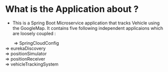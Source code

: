 # What is the Application about ? </br>
- This is a Spring Boot Microservice application that tracks Vehicle using the GoogleMap. It contains five following independent applicaions which are loosely coupled : </br>

&nbsp;&nbsp;&nbsp;&nbsp;&nbsp;&nbsp; => SpringCloudConfig</br>
=> eurekaDiscovery </br>
=> positionSimulator </br>
=> positionReceiver </br>
=> vehicleTrackingSystem </br>
